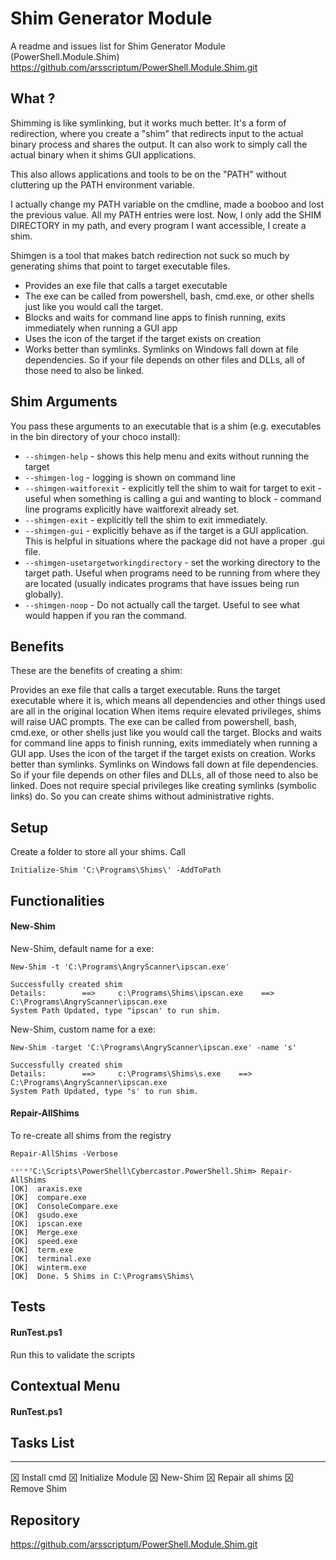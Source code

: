 Shim Generator Module
=====================

A readme and issues list for Shim Generator Module (PowerShell.Module.Shim)
https://github.com/arsscriptum/PowerShell.Module.Shim.git

## What ?

Shimming is like symlinking, but it works much better. It's a form of redirection, where you create a "shim" that redirects input to the actual binary process and shares the output. It can also work to simply call the actual binary when it shims GUI applications.

This also allows applications and tools to be on the "PATH" without cluttering up the PATH environment variable.

I actually change my PATH variable on the cmdline, made a booboo and lost the previous value. All my PATH entries were lost.
Now, I only add the SHIM DIRECTORY in my path, and every program I want accessible, I create a shim.

Shimgen is a tool that makes batch redirection not suck so much by generating shims that point to target executable files.

* Provides an exe file that calls a target executable
* The exe can be called from powershell, bash, cmd.exe, or other shells just like you would call the target.
* Blocks and waits for command line apps to finish running, exits immediately when running a GUI app
* Uses the icon of the target if the target exists on creation
* Works better than symlinks. Symlinks on Windows fall down at file dependencies. So if your file depends on other files and DLLs, all of those need to also be linked.

## Shim Arguments

You pass these arguments to an executable that is a shim (e.g. executables in the bin directory of your choco install):

 * `--shimgen-help` - shows this help menu and exits without running the target
 * `--shimgen-log` - logging is shown on command line
 * `--shimgen-waitforexit` - explicitly tell the shim to wait for target to exit - useful when something is calling a gui and wanting to block - command line programs explicitly have waitforexit already set.
 * `--shimgen-exit` - explicitly tell the shim to exit immediately.
 * `--shimgen-gui` - explicitly behave as if the target is a GUI application. This is helpful in situations where the package did not have a proper .gui file.
 * `--shimgen-usetargetworkingdirectory` - set the working directory to the target path. Useful when programs need to be running from where they are located (usually indicates programs that have issues being run globally).
 * `--shimgen-noop` - Do not actually call the target. Useful to see what would happen if you ran the command.

## Benefits

These are the benefits of creating a shim:

Provides an exe file that calls a target executable.
Runs the target executable where it is, which means all dependencies and other things used are all in the original location
When items require elevated privileges, shims will raise UAC prompts.
The exe can be called from powershell, bash, cmd.exe, or other shells just like you would call the target.
Blocks and waits for command line apps to finish running, exits immediately when running a GUI app.
Uses the icon of the target if the target exists on creation.
Works better than symlinks. Symlinks on Windows fall down at file dependencies. So if your file depends on other files and DLLs, all of those need to also be linked.
Does not require special privileges like creating symlinks (symbolic links) do. So you can create shims without administrative rights.

## Setup 

Create a folder to store all your shims. Call 

```
Initialize-Shim 'C:\Programs\Shims\' -AddToPath
```

## Functionalities

#### New-Shim

New-Shim, default name for a exe:

```
New-Shim -t 'C:\Programs\AngryScanner\ipscan.exe'

Successfully created shim
Details:        ==>     c:\Programs\Shims\ipscan.exe    ==>     C:\Programs\AngryScanner\ipscan.exe
System Path Updated, type "ipscan' to run shim.
```


New-Shim, custom name for a exe:

```
New-Shim -target 'C:\Programs\AngryScanner\ipscan.exe' -name 's'

Successfully created shim
Details:        ==>     c:\Programs\Shims\s.exe    ==>     C:\Programs\AngryScanner\ipscan.exe
System Path Updated, type "s' to run shim.
```

#### Repair-AllShims

To re-create all shims from the registry

```
Repair-AllShims -Verbose

ᶜᵒʳᵉ⁷C:\Scripts\PowerShell\Cybercastor.PowerShell.Shim> Repair-AllShims
[OK]  araxis.exe
[OK]  compare.exe
[OK]  ConsoleCompare.exe
[OK]  gsudo.exe
[OK]  ipscan.exe
[OK]  Merge.exe
[OK]  speed.exe
[OK]  term.exe
[OK]  terminal.exe
[OK]  winterm.exe
[OK]  Done. 5 Shims in C:\Programs\Shims\
```

## Tests

#### RunTest.ps1

Run this to validate the scripts

## Contextual Menu

#### RunTest.ps1


## Tasks List
-------------
龱 Install cmd
龱 Initialize Module
龱 New-Shim
龱 Repair all shims
龱 Remove Shim

Repository
----------

https://github.com/arsscriptum/PowerShell.Module.Shim.git



